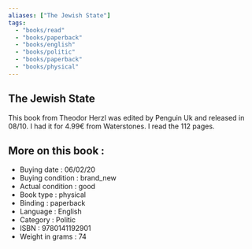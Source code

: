 ```yaml
---
aliases: ["The Jewish State"] 
tags: 
  - "books/read" 
  - "books/paperback" 
  - "books/english"
  - "books/politic"
  - "books/paperback"
  - "books/physical"
---
```



## The Jewish State
This book from Theodor Herzl was edited by Penguin Uk and released in 08/10. I had it for 4.99€ from Waterstones. I read the 112 pages.

## More on this book :
- Buying date : 06/02/20
- Buying condition : brand_new
- Actual condition : good
- Book type : physical
- Binding : paperback
- Language : English
- Category : Politic
- ISBN : 9780141192901
- Weight in grams : 74
